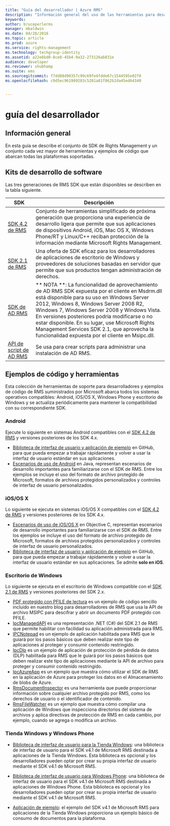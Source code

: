 ```yaml
---
title: "Guía del desarrollador | Azure RMS"
description: "Información general del uso de las herramientas para desarrolladores; SDK, bibliotecas adicionales y ejemplos de código."
keywords: 
author: bruceperlerms
manager: mbaldwin
ms.date: 04/28/2016
ms.topic: article
ms.prod: azure
ms.service: rights-management
ms.technology: techgroup-identity
ms.assetid: a22e6bd0-8ce8-45b4-9a32-273126ab831e
audience: developer
ms.reviewer: shubhamp
ms.suite: ems
ms.sourcegitcommit: f7dd88d90357c99c69fe4fdde67c1544595e02f8
ms.openlocfilehash: c9d5ec961989283c5201a81f862b2da45ed64340


---
```


# guía del desarrollador

## Información general ##
En esta guía se describe el conjunto de SDK de Rights Management y un conjunto cada vez mayor de herramientas y ejemplos de código que abarcan todas las plataformas soportadas. 

## Kits de desarrollo de software ##
Las tres generaciones de RMS SDK que están disponibles se describen en la tabla siguiente.

| SDK | Descripción |
|------|---------|
| [SDK 4.2 de RMS](active-directory-rights-management-services-multi-platform-thin-client-sdk-portal.md) | Conjunto de herramientas simplificado de próxima generación que proporciona una experiencia de desarrollo ligera que permite que sus aplicaciones de dispositivos Android, iOS, Mac OS X, Windows Phone/RT y Linux/C++ reciban protección de la información mediante Microsoft Rights Management. |
| [SDK 2.1 de RMS](microsoft-information-protection-and-control-client-portal.md) | Una oferta de SDK eficaz para los desarrolladores de aplicaciones de escritorio de Windows y proveedores de soluciones basadas en servidor que permite que sus productos tengan administración de derechos.|
|[SDK de AD RMS](https://msdn.microsoft.com/library/cc530379(v=vs.85).aspx)|** NOTA **: La funcionalidad de aprovechamiento de AD RMS SDK expuesta por el cliente en Msdrm.dll está disponible para su uso en Windows Server 2012, Windows 8, Windows Server 2008 R2, Windows 7, Windows Server 2008 y Windows Vista. En versiones posteriores podría modificarse o no estar disponible. En su lugar, use Microsoft Rights Management Services SDK 2.1, que aprovecha la funcionalidad expuesta por el cliente en Msipc.dll.|
|[API de script de AD RMS](https://msdn.microsoft.com/en-us/library/bb968797(v=vs.85).aspx)| Se usa para crear scripts para administrar una instalación de AD RMS.|

## Ejemplos de código y herramientas
Esta colección de herramientas de soporte para desarrolladores y ejemplos de código de RMS suministrados por Microsoft abarca todos los sistemas operativos compatibles: Android, iOS/OS X, Windows Phone y escritorio de Windows y se actualiza periódicamente para mantener la compatibilidad con su correspondiente SDK.

### Android

Ejecute lo siguiente en sistemas Android compatibles con el [SDK 4.2 de RMS](active-directory-rights-management-services-multi-platform-thin-client-sdk-portal.md) y versiones posteriores de los SDK 4.x.

- [Biblioteca de interfaz de usuario y aplicación de ejemplo](https://github.com/AzureAD/rms-sdk-ui-for-android) en GitHub, para que pueda empezar a trabajar rápidamente y volver a usar la interfaz de usuario estándar en sus aplicaciones.
- [Escenarios de uso de Android](https://msdn.microsoft.com/en-us/library/dn758246(v=vs.85).aspx) en Java, representan escenarios de desarrollo importantes para familiarizarse con el SDK de RMS. Entre los ejemplos se incluye el uso del formato de archivo protegido de Microsoft, formatos de archivos protegidos personalizados y controles de interfaz de usuario personalizados.

### iOS/OS X

Lo siguiente se ejecuta en sistemas iOS/OS X compatibles con el [SDK 4.2 de RMS](active-directory-rights-management-services-multi-platform-thin-client-sdk-portal.md) y versiones posteriores de los SDK 4.x.

- [Escenarios de uso de iOS/OS X](https://msdn.microsoft.com/en-us/library/dn758307(v=vs.85).aspx) en Objective C, representan escenarios de desarrollo importantes para familiarizarse con el SDK de RMS. Entre los ejemplos se incluye el uso del formato de archivo protegido de Microsoft, formatos de archivos protegidos personalizados y controles de interfaz de usuario personalizados.
- [Biblioteca de interfaz de usuario y aplicación de ejemplo](https://github.com/AzureAD/rms-sdk-ui-for-ios) en GitHub, para que pueda empezar a trabajar rápidamente y volver a usar la interfaz de usuario estándar en sus aplicaciones. Se admite **solo en iOS**.

### Escritorio de Windows

Lo siguiente se ejecuta en el escritorio de Windows compatible con el [SDK 2.1 de RMS](microsoft-information-protection-and-control-client-portal.md) y versiones posteriores del SDK 2.x.

- [PDF protegido con PFILE de lectura](https://blogs.msdn.microsoft.com/rms/2015/11/09/reading-a-pfile-protected-pdf/) es un ejemplo de código sencillo incluido en nuestro blog para desarrolladores de RMS que usa la API de archivo MSIPC para descifrar y abrir un documento PDF protegido con PFILE.
- [IpcManagedAPI](https://github.com/Azure-Samples/active-directory-dotnet-rms) es una representación .NET (C#) del SDK 2.1 de RMS que permite habilitar con facilidad su aplicación administrada para RMS.
- [IPCNotepad](https://code.msdn.microsoft.com/ipcnotepad-sample-f67dae80) es un ejemplo de aplicación habilitada para RMS que le guiará por los pasos básicos que deben realizar este tipo de aplicaciones al proteger y consumir contenido restringido.
- [IpcDlp](https://github.com/Azure-Samples/active-directory-dotnet-rms) es un ejemplo de aplicación de protección de pérdida de datos (DLP) habilitada para RMS que le guiará por los pasos básicos que deben realizar este tipo de aplicaciones mediante la API de archivo para proteger y consumir contenido restringido.
- [IpcAzureApp](https://github.com/Azure-Samples/active-directory-dotnet-rms) es un ejemplo que muestra cómo utilizar el SDK de RMS en la aplicación de Azure para proteger los datos en el Almacenamiento de blobs de Azure.
- [RmsDocumentInspector](https://github.com/Azure-Samples/active-directory-dotnet-rms) es una herramienta que puede proporcionar información sobre cualquier archivo protegido por RMS, como los derechos de usuario o el identificador de contenido.
- [RmsFileWatcher](https://github.com/Azure-Samples/active-directory-dotnet-rms) es un ejemplo que muestra cómo compilar una aplicación de Windows que inspecciona directorios del sistema de archivos y aplica directivas de protección de RMS en cada cambio, por ejemplo, cuando se agrega o modifica un archivo.

### Tienda Windows y Windows Phone

- [Biblioteca de interfaz de usuario para la Tienda Windows](https://github.com/AzureAD/rms-sdk-ui-for-windowsstore): una biblioteca de interfaz de usuario para el SDK v4.1 de Microsoft RMS destinada a aplicaciones de la Tienda Windows. Esta biblioteca es opcional y los desarrolladores pueden optar por crear su propia interfaz de usuario mediante el SDK v4.1 de Microsoft RMS.

- [Biblioteca de interfaz de usuario para Windows Phone](https://github.com/AzureAD/rms-sdk-ui-for-winphone): una biblioteca de interfaz de usuario para el SDK v4.1 de Microsoft RMS destinada a aplicaciones de Windows Phone. Esta biblioteca es opcional y los desarrolladores pueden optar por crear su propia interfaz de usuario mediante el SDK v4.1 de Microsoft RMS.

- [Aplicación de ejemplo](https://github.com/Azure-Samples/active-directory-dotnet-rms-windowsstore): el ejemplo del SDK v4.1 de Microsoft RMS para aplicaciones de la Tienda Windows proporciona un ejemplo básico de consumo de documentos para la plataforma.



<!--HONumber=Jun16_HO4-->


